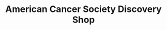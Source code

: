 ---
title: "American Cancer Society Discovery Shop"
url: /menlo-park/american-cancer-society-discovery-shop/
shop: clothes
---